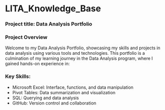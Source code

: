 # LITA_Knowledge_Base

### Project title: Data Analysis Portfolio
### Project Overview
Welcome to my Data Analysis Portfolio, showcasing my skills and projects in data analysis using various tools and technologies. This portfolio is a culmination of my learning journey in the Data Analysis program, where I gained hands-on experience in:

### Key Skills:

- Microsoft Excel: Interface, functions, and data manipulation
- Pivot Tables: Data summarization and visualization
- SQL: Querying and data analysis
- GitHub: Version control and collaboration
